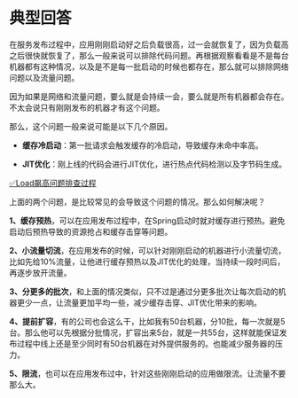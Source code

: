 # 典型回答

在服务发布过程中，应用刚刚启动好之后负载很高，过一会就恢复了，因为负载高之后很快就恢复了，那么一般来说可以排除代码问题。再根据观察看看是不是每台机器都有这种情况，以及是不是每一批启动的时候也都存在，那么就可以排除网络问题以及流量问题。

因为如果是网络和流量问题，要么就是会持续一会，要么就是所有机器都会存在。不太会说只有刚刚发布的机器才有这个问题。

那么，这个问题一般来说可能是以下几个原因。

- **缓存冷启动**：第一批请求会触发缓存的冷启动，导致缓存未命中率高。

- **JIT优化**：刚上线的代码会进行JIT优化，进行热点代码检测以及字节码生成。

[✅Load飙高问题排查过程](https://www.yuque.com/hollis666/fo22bm/uq7bul?view=doc_embed)

上面的两个问题，是比较常见的会导致这个问题的情况。那么如何解决呢？

**1、缓存预热**，可以在应用发布过程中，在Spring启动时就对缓存进行预热。避免启动后预热导致的资源抢占和缓存击穿等问题。

**2、小流量切流**，在应用发布的时候，可以针对刚刚启动的机器进行小流量切流，比如先给10%流量，让他进行缓存预热以及JIT优化的处理，当持续一段时间后，再逐步放开流量。

**3、分更多的批次**，和上面的情况类似，只不过是通过分更多批次让每次启动的机器更少一点，让流量更加平均一些，减少缓存击穿、JIT优化带来的影响。

**4、提前扩容**，有的公司也会这么干，比如我有50台机器，分10批，每一次就是5台。那么他可以先根据分批情况，扩容出来5台，就是一共55台，这样就能保证发布过程中线上还是至少同时有50台机器在对外提供服务的。也能减少服务器的压力。

**5、限流**，也可以在应用发布过中，针对这些刚刚启动的应用做限流。让流量不要那么大。
